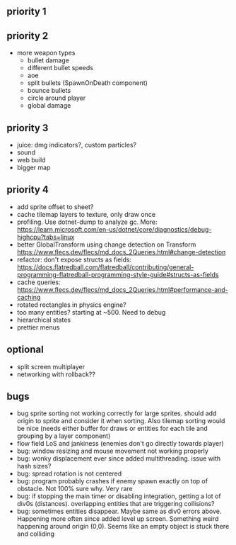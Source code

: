 ## priority 1

## priority 2
- more weapon types
  - bullet damage
  - different bullet speeds
  - aoe
  - split bullets (SpawnOnDeath component)
  - bounce bullets
  - circle around player
  - global damage

## priority 3
- juice: dmg indicators?, custom particles?
- sound
- web build
- bigger map

## priority 4
- add sprite offset to sheet?
- cache tilemap layers to texture, only draw once
- profiling. Use dotnet-dump to analyze gc. More: https://learn.microsoft.com/en-us/dotnet/core/diagnostics/debug-highcpu?tabs=linux
- better GlobalTransform using change detection on Transform https://www.flecs.dev/flecs/md_docs_2Queries.html#change-detection
- refactor: don't expose structs as fields: https://docs.flatredball.com/flatredball/contributing/general-programming-flatredball-programming-style-guide#structs-as-fields
- cache queries: https://www.flecs.dev/flecs/md_docs_2Queries.html#performance-and-caching
- rotated rectangles in physics engine?
- too many entities? starting at ~500. Need to debug
- hierarchical states
- prettier menus

## optional
- split screen multiplayer
- networking with rollback??

## bugs
- bug sprite sorting not working correctly for large sprites. should add origin to sprite and consider it when sorting. Also tilemap sorting would be nice (needs either buffer for draws or entities for each tile and grouping by a layer component)
- flow field LoS and jankiness (enemies don't go directly towards player)
- bug: window resizing and mouse movement not working properly
- bug: wonky displacement ever since added multithreading. issue with hash sizes?
- bug: spread rotation is not centered
- bug: program probably crashes if enemy spawn exactly on top of obstacle. Not 100% sure why. Very rare
- bug: if stopping the main timer or disabling integration, getting a lot of div0s (distances). overlapping entities that are triggering collisions?
- bug: sometimes entities disappear. Maybe same as div0 errors above. Happening more often since added level up screen. Something weird happening around origin (0,0). Seems like an empty object is stuck there and colliding